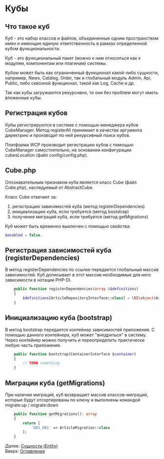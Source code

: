 # Кубы

## Что такое куб

Куб - это набор классов и файлов, объединенные одним пространством имен и имеющие единую ответственность в рамках
определенной кубом функциональности.

Куб - это функциональный пакет (можно к ним относиться как к модулям, компонентам или плагинам) системы.<br>

Кубом может быть как ограниченный функционал какой-либо сущности, например, News, Catalog, Order,
так и глобальный модуль Admin, Api, Public, либо сквозной функционал, такой как Log, Cache и др.

Так как кубы загружаются рекурсивно, то они без проблем могут иметь вложенные кубы.

## Регистрация кубов

Кубы регистрируются в системе с помощью менеджера кубов CubeManager.
Метод registerAll принимает в качестве аргумента директрию и производит по ней
рекурсивный поиск кубов.

Платформа WCP производит регистрацию кубов с помощью CubeManager самостоятельно,
на основании конфигурации cubesLocation (файл config/config.php).

## Cube.php

Опознавательным признаком куба является класс Cube (файл Cube.php), наследуемый от AbstractCube.

Класс Cube отвечает за:
1. регистрацию зависимостей куба (метод registerDependencies)
2. инициализацию куба, если требуется (метод bootstrap)
3. получение миграций куба, если требуется (метод getMigrations)

Куб может быть временно выключен с помощью свойства:
```php
$enabled = false.
```

## Регистрация зависимостей куба (registerDependencies)

В метод registerDependencies по ссылке передается глобальный массив зависимостей.
Куб дописывает в этот массив необходимые для него зависимости в нотации PHP-DI.

```php
    public function registerDependencies(array &$definitions)
    {
        $definitions[ArticleRepositoryInterface::class] = \DI\object(ArticleRepositoryMicro::class);
    }
```

## Инициализацию куба (bootstrap)

В метод bootstrap передается контейнер зависимостей приложения.
С помощью данного контейнера, куб может "внедриться" в систему.
Через контейнер можно получить и переопределить практически любую часть приложения.

```php
    public function bootstrap(ContainerInterface $container)
    {
        // TODO something
    }
```

## Миграции куба (getMigrations)

При наличии миграций, куб возвращает массив классов-миграций,
которые будут отсортированы по ключу и выполнены командой migrate:up / migrate:down

```php
    public function getMigrations(): array
    {
        return [
            '001_001' => ArticleMigration::class
        ];
    }
```

Далее: [Сущности (Entity)](entity.md)<br>
Вверх: [Оглавление](index.md)
